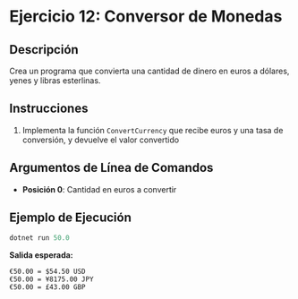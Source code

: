 # Ejercicio 12: Conversor de Monedas

## Descripción
Crea un programa que convierta una cantidad de dinero en euros a dólares, yenes y libras esterlinas.

## Instrucciones
1. Implementa la función `ConvertCurrency` que recibe euros y una tasa de conversión, y devuelve el valor convertido

## Argumentos de Línea de Comandos
- **Posición 0**: Cantidad en euros a convertir

## Ejemplo de Ejecución

```powershell
dotnet run 50.0
```
**Salida esperada:**
```
€50.00 = $54.50 USD
€50.00 = ¥8175.00 JPY
€50.00 = £43.00 GBP
```
  